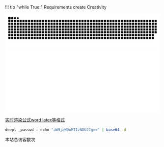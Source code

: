 !!! tip "while True:"
Requirements create Creativity

![](https://raw.githubusercontent.com/iocion/iocion/refs/heads/output/github-contribution-grid-snake.svg)
![](https://raw.githubusercontent.com/iocion/iocion/refs/heads/main/github-metrics.svg)

[实时渲染公式word latex等格式](https://snip.mathpix.com/)

```bash
deepl _passwd : echo "aW9jaW9uMTIzNDU2Cg==" | base64 -d
```



<!-- <span id="busuanzi_container_page_pv">本文总阅读量<span id="busuanzi_value_page_pv"></span>次</span> -->
<span id="busuanzi_container_site_uv">本站总访客数<span id="busuanzi_value_site_uv"></span>次</span>
